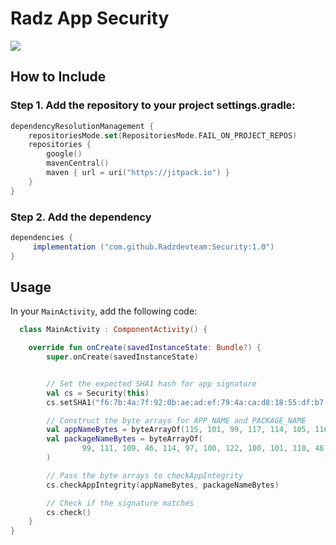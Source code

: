 # Radz App Security
[![](https://jitpack.io/v/Radzdevteam/Security.svg)](https://jitpack.io/#Radzdevteam/Security)

## How to Include
### Step 1. Add the repository to your project settings.gradle:
```kotlin
dependencyResolutionManagement {
    repositoriesMode.set(RepositoriesMode.FAIL_ON_PROJECT_REPOS)
    repositories {
        google()
        mavenCentral()
        maven { url = uri("https://jitpack.io") }
    }
}
   ```

### Step 2. Add the dependency
```groovy
dependencies {
     implementation ("com.github.Radzdevteam:Security:1.0")
}

   ```

## Usage

In your `MainActivity`, add the following code:
```kotlin
  class MainActivity : ComponentActivity() {

    override fun onCreate(savedInstanceState: Bundle?) {
        super.onCreate(savedInstanceState)


        // Set the expected SHA1 hash for app signature
        val cs = Security(this)
        cs.setSHA1("f6:7b:4a:7f:92:0b:ae:ad:ef:79:4a:ca:d8:18:55:df:b7:99:0d:9e")

        // Construct the byte arrays for APP_NAME and PACKAGE_NAME
        val appNameBytes = byteArrayOf(115, 101, 99, 117, 114, 105, 116, 121)
        val packageNameBytes = byteArrayOf(
                99, 111, 109, 46, 114, 97, 100, 122, 100, 101, 118, 46, 115, 101, 99, 117, 114, 105, 116, 121
        )

        // Pass the byte arrays to checkAppIntegrity
        cs.checkAppIntegrity(appNameBytes, packageNameBytes)

        // Check if the signature matches
        cs.check()
    }
}
   ```
